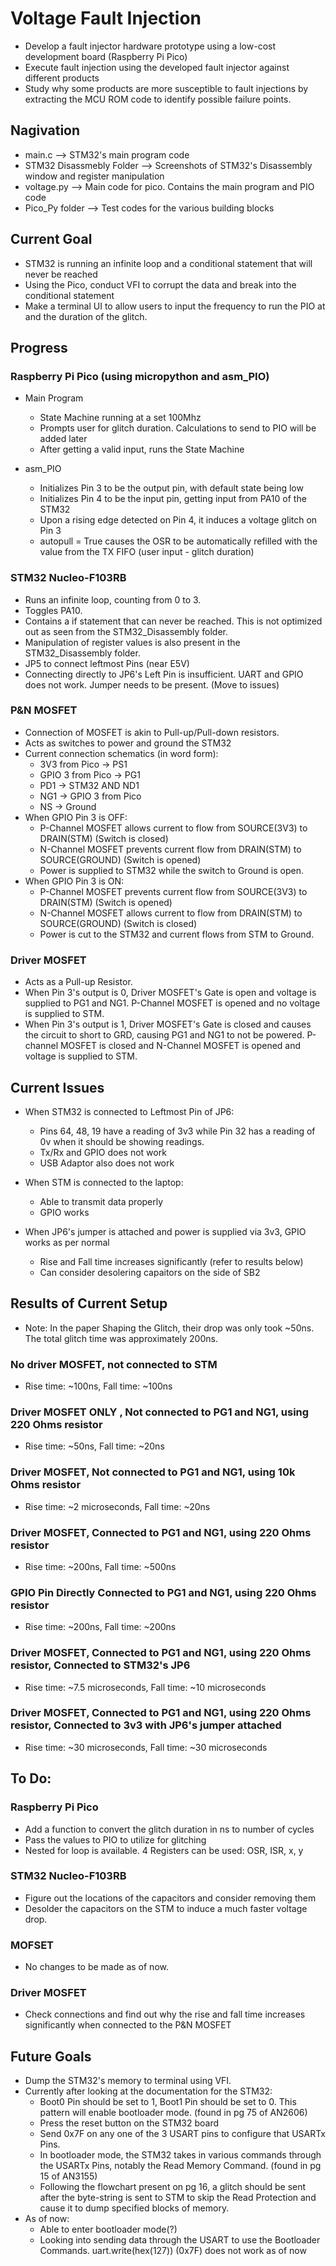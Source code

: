 # Voltage Fault Injection
- Develop a fault injector hardware prototype using a low-cost development board (Raspberry Pi Pico)
- Execute fault injection using the developed fault injector against different products
- Study why some products are more susceptible to fault injections by extracting the MCU ROM code to identify possible failure points.

## Nagivation
- main.c --> STM32's main program code
- STM32 Disassmebly Folder --> Screenshots of STM32's Disassembly window and register manipulation
- voltage.py --> Main code for pico. Contains the main program and PIO code
- Pico_Py folder --> Test codes for the various building blocks


## Current Goal
- STM32 is running an infinite loop and a conditional statement that will never be reached
- Using the Pico, conduct VFI to corrupt the data and break into the conditional statement
- Make a terminal UI to allow users to input the frequency to run the PIO at and the duration of the glitch.
   

## Progress
### Raspberry Pi Pico (using micropython and asm_PIO)
- Main Program
  - State Machine running at a set 100Mhz
  - Prompts user for glitch duration. Calculations to send to PIO will be added later
  - After getting a valid input, runs the State Machine
  
- asm_PIO
  - Initializes Pin 3 to be the output pin, with default state being low
  - Initializes Pin 4 to be the input pin, getting input from PA10 of the STM32
  - Upon a rising edge detected on Pin 4, it induces a voltage glitch on Pin 3
  - autopull = True causes the OSR to be automatically refilled with the value from the TX FIFO (user input - glitch duration)

### STM32 Nucleo-F103RB
- Runs an infinite loop, counting from 0 to 3.
- Toggles PA10. 
- Contains a if statement that can never be reached. This is not optimized out as seen from the STM32_Disassembly folder. 
- Manipulation of register values is also present in the STM32_Disassembly folder.
- JP5 to connect leftmost Pins (near E5V)
- Connecting directly to JP6's Left Pin is insufficient. UART and GPIO does not work. Jumper needs to be present. (Move to issues)

### P&N MOSFET
- Connection of MOSFET is akin to Pull-up/Pull-down resistors.
- Acts as switches to power and ground the STM32
- Current connection schematics (in word form):
  - 3V3 from Pico -> PS1
  - GPIO 3 from Pico -> PG1
  - PD1 -> STM32 AND ND1
  - NG1 -> GPIO 3 from Pico
  - NS -> Ground
- When GPIO Pin 3 is OFF:
  - P-Channel MOSFET allows current to flow from SOURCE(3V3) to DRAIN(STM) (Switch is closed)
  - N-Channel MOSFET prevents current flow from DRAIN(STM) to SOURCE(GROUND) (Switch is opened)
  - Power is supplied to STM32 while the switch to Ground is open. 
- When GPIO Pin 3 is ON:
  - P-Channel MOSFET prevents current flow from SOURCE(3V3) to DRAIN(STM) (Switch is opened)
  - N-Channel MOSFET allows current to flow from DRAIN(STM) to SOURCE(GROUND) (Switch is closed)
  - Power is cut to the STM32 and current flows from STM to Ground.
 
### Driver MOSFET
- Acts as a Pull-up Resistor.
- When Pin 3's output is 0, Driver MOSFET's Gate is open and voltage is supplied to PG1 and NG1. P-Channel MOSFET is opened and no voltage is supplied to STM.
- When Pin 3's output is 1, Driver MOSFET's Gate is closed and causes the circuit to short to GRD, causing PG1 and NG1 to not be powered. P-channel MOSFET is closed and N-Channel MOSFET is opened and voltage is supplied to STM.

## Current Issues
- When STM32 is connected to Leftmost Pin of JP6:
  - Pins 64, 48, 19 have a reading of 3v3 while Pin 32 has a reading of 0v when it should be showing readings. 
  - Tx/Rx and GPIO does not work
  - USB Adaptor also does not work
    
- When STM is connected to the laptop:
  - Able to transmit data properly
  - GPIO works
 
- When JP6's jumper is attached and power is supplied via 3v3, GPIO works as per normal
   - Rise and Fall time increases significantly (refer to results below)
   - Can consider desolering capaitors on the side of SB2

## Results of Current Setup
- Note: In the paper Shaping the Glitch, their drop was only took ~50ns. The total glitch time was approximately 200ns.
  
### No driver MOSFET, not connected to STM
- Rise time: ~100ns, Fall time: ~100ns

### Driver MOSFET ONLY , Not connected to PG1 and NG1, using 220 Ohms resistor
- Rise time: ~50ns, Fall time: ~20ns

### Driver MOSFET, Not connected to PG1 and NG1, using 10k Ohms resistor
- Rise time: ~2 microseconds, Fall time: ~20ns

### Driver MOSFET, Connected to PG1 and NG1, using 220 Ohms resistor
- Rise time: ~200ns, Fall time: ~500ns

### GPIO Pin Directly Connected to PG1 and NG1, using 220 Ohms resistor
- Rise time: ~200ns, Fall time: ~200ns

### Driver MOSFET, Connected to PG1 and NG1, using 220 Ohms resistor, Connected to STM32's JP6
- Rise time: ~7.5 microseconds, Fall time: ~10 microseconds

### Driver MOSFET, Connected to PG1 and NG1, using 220 Ohms resistor, Connected to 3v3 with JP6's jumper attached
- Rise time: ~30 microseconds, Fall time: ~30 microseconds



## To Do:
### Raspberry Pi Pico
- Add a function to convert the glitch duration in ns to number of cycles
- Pass the values to PIO to utilize for glitching
- Nested for loop is available. 4 Registers can be used: OSR, ISR, x, y


### STM32 Nucleo-F103RB
- Figure out the locations of the capacitors and consider removing them
- Desolder the capacitors on the STM to induce a much faster voltage drop. 

### MOFSET
- No changes to be made as of now.

### Driver MOSFET
- Check connections and find out why the rise and fall time increases significantly when connected to the P&N MOSFET

## Future Goals
- Dump the STM32's memory to terminal using VFI.
- Currently after looking at the documentation for the STM32:
  - Boot0 Pin should be set to 1, Boot1 Pin should be set to 0. This pattern will enable bootloader mode. (found in pg 75 of AN2606)
  - Press the reset button on the STM32 board
  - Send 0x7F on any one of the 3 USART pins to configure that USARTx Pins. 
  - In bootloader mode, the STM32 takes in various commands through the USARTx Pins, notably the Read Memory Command. (found in pg 15 of AN3155)
  - Following the flowchart present on pg 16, a glitch should be sent after the byte-string is sent to STM to skip the Read Protection and cause it to dump specified blocks of memory.
- As of now:
   - Able to enter bootloader mode(?)
   - Looking into sending data through the USART to use the Bootloader Commands. uart.write(hex(127)) (0x7F) does not work as of now
